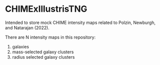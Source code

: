 # CHIMExIllustrisTNG
Intended to store mock CHIME intensity maps related to Polzin, Newburgh, and Natarajan (2022).

There are N intensity maps in this repository:
1. galaxies
2. mass-selected galaxy clusters
3. radius selected galaxy clusters


